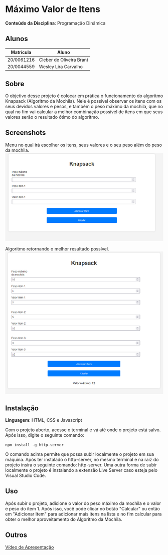 # Máximo Valor de Itens

**Conteúdo da Disciplina**: Programação Dinâmica<br>

## Alunos
|Matrícula | Aluno |
| -- | -- |
| 20/0061216  |  Cleber de Oliveira Brant |
| 20/0044559  |  Wesley Lira Carvalho |

## Sobre 
O objetivo desse projeto é colocar em prática o funcionamento do algoritmo Knapsack (Algoritmo da Mochila). Nele é possível observar os itens com os seus devidos valores e pesos, e também o peso máximo da mochila, que no qual no fim vai calcular a melhor combinação possível de itens em que seus valores serão o resultado ótimo do algoritmo.

## Screenshots
Menu no qual irá escolher os itens, seus valores e o seu peso além do peso da mochila.
![Knapsack](./assets/Knapsack_image_initial.png)

Algoritmo retornando o melhor resultado possível.
![Knapsack_melhor_resultado](./assets/knapsack_image_itens.png)

## Instalação 
**Linguagem**: HTML, CSS e Javascript<br>

Com o projeto aberto, acesse o terminal e vá até onde o projeto está salvo. Após isso, digite o seguinte comando:

    npm install -g http-server

O comando acima permite que possa subir localmente o projeto em sua máquina. Após ter instalado o http-server, no mesmo terminal e na raiz do projeto insira o seguinte comando: http-server. Uma outra forma de subir localmente o projeto é instalando a extensão Live Server caso esteja pelo Visual Studio Code.

## Uso 
Após subir o projeto, adicione o valor do peso máximo da mochila e o valor e peso do item 1. Após isso, você pode clicar no botão "Calcular" ou então em "Adicionar Item" para adicionar mais itens na lista e no fim calcular para obter o melhor aproveitamento do Algoritmo da Mochila.

## Outros 
[Vídeo de Apresentação](https://www.youtube.com/watch?v=QMNDIxYqwWo)